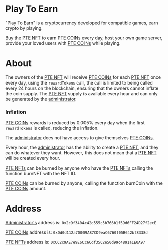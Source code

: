 # Play To Earn
"Play To Earn" is a cryptocurrency developed for compatible games, earn crypto by playing.

Buy the [PTE NFT](https://polygonscan.com/token/0xCC2c9AE7e9E6Cc6Cdf35C2e50d99c4891a1E0A97) to earn [PTE COINs](https://polygonscan.com/token/0x44DB4faaA68130222a7247378023ab2A06F801a8) every day, host your own game server, provide your loved users with [PTE COINs](https://polygonscan.com/token/0x44DB4faaA68130222a7247378023ab2A06F801a8) while playing.

# About  
The owners of the [PTE NFT](https://polygonscan.com/token/0xCC2c9AE7e9E6Cc6Cdf35C2e50d99c4891a1E0A97) will receive [PTE COINs](https://polygonscan.com/token/0x44DB4faaA68130222a7247378023ab2A06F801a8) for each [PTE NFT](https://polygonscan.com/token/0xCC2c9AE7e9E6Cc6Cdf35C2e50d99c4891a1E0A97) once every day, using the ``rewardTokens`` call, the call is limited to being called every 24 hours on the blockchain, ensuring that the owners cannot inflate the coin supply. The [PTE NFT](https://polygonscan.com/token/0xCC2c9AE7e9E6Cc6Cdf35C2e50d99c4891a1E0A97) supply is available every hour and can only be generated by the [administrator](0x2c9f3404c42d555c5b766b1f59d6FF24D27f2ecE).

### Inflation

[PTE COINs](https://polygonscan.com/token/0x44DB4faaA68130222a7247378023ab2A06F801a8) rewards is reduced by 0.005% every day when the first ``rewardTokens`` is called, reducing the inflation.

The [administrator](0x2c9f3404c42d555c5b766b1f59d6FF24D27f2ecE) does not have access to give themselves [PTE COINs](https://polygonscan.com/token/0x44DB4faaA68130222a7247378023ab2A06F801a8).

Every hour, the [administrator](0x2c9f3404c42d555c5b766b1f59d6FF24D27f2ecE) has the ability to create a [PTE NFT](https://polygonscan.com/token/0xCC2c9AE7e9E6Cc6Cdf35C2e50d99c4891a1E0A97), and they can do whatever they want. However, this does not mean that a [PTE NFT](https://polygonscan.com/token/0xCC2c9AE7e9E6Cc6Cdf35C2e50d99c4891a1E0A97) will be created every hour.

[PTE NFTs](https://polygonscan.com/token/0xCC2c9AE7e9E6Cc6Cdf35C2e50d99c4891a1E0A97) can be burned by anyone who have the [PTE NFTs](https://polygonscan.com/token/0xCC2c9AE7e9E6Cc6Cdf35C2e50d99c4891a1E0A97) calling the function burnNFT with the NFT ID.

[PTE COINs](https://polygonscan.com/token/0xDd0d112a7D009A87CD9eaC6760f05B642bf8338d) can be burned by anyone, calling the function burnCoin with the [PTE COINs](https://polygonscan.com/token/0xDd0d112a7D009A87CD9eaC6760f05B642bf8338d) amount.

# Address

[Administrator's](0x2c9f3404c42d555c5b766b1f59d6FF24D27f2ecE) address is: ``0x2c9f3404c42d555c5b766b1f59d6FF24D27f2ecE``

[PTE COINs](https://polygonscan.com/token/0xDd0d112a7D009A87CD9eaC6760f05B642bf8338d) address is: ``0xDd0d112a7D009A87CD9eaC6760f05B642bf8338d``

[PTE NFTs](https://polygonscan.com/token/0xCC2c9AE7e9E6Cc6Cdf35C2e50d99c4891a1E0A97) address is: ``0xCC2c9AE7e9E6Cc6Cdf35C2e50d99c4891a1E0A97``
